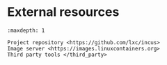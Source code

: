 # External resources

```{toctree}
:maxdepth: 1

Project repository <https://github.com/lxc/incus>
Image server <https://images.linuxcontainers.org>
Third party tools </third_party>
```
